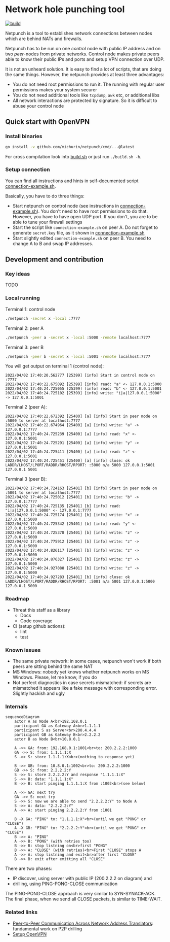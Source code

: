 # Network hole punching tool

[![build](https://github.com/michurin/netpunch/actions/workflows/ci.yaml/badge.svg)](https://github.com/michurin/netpunch/actions/workflows/ci.yaml)

Netpunch is a tool to establishes network connections between nodes which are behind NATs and firewalls.

Netpunch has to be run on one *control* node with public IP address and on two *peer*-nodes from private networks.
Control node makes private peers able to know their public IPs and ports and setup VPN connection over UDP.

It is not an unheard solution. It is easy to find a lot of scripts, that are doing the same things.
However, the netpunch provides at least three advantages:

- You do not need root permissions to run it. The running with regular user permissions makes your system securer
- You do not need additional tools like `tcpdump`, `awk` etc, or additional libs
- All network interactions are protected by signature. So it is difficult to abuse your control node

## Quick start with OpenVPN

### Install binaries

```sh
go install -v github.com/michurin/netpunch/cmd/...@latest
```

For cross compilation look into [build.sh](build.sh) or just run `./build.sh -h`.

### Setup connection

You can find all instructions and hints in self-documented script [connection-example.sh](connection-example.sh).

Basically, you have to do three things:

- Start netpunch on control node (see instructions in [connection-example.sh](connection-example.sh)). You don't need to have root permissions to do that. However, you have to have open UDP port. If you don't, you are to be able to tune your firewall settings
- Start the script like `connection-example.sh` on peer A. Do not forget to generate `secret.key` file, as it shown in [connection-example.sh](connection-example.sh)
- Start slightly edited `connection-example.sh` on peer B. You need to change A to B and swap IP addresses.

## Development and contribution

### Key ideas

TODO

### Local running

Terminal 1: control node

```sh
./netpunch -secret x -local :7777
```

Terminal 2: peer A

```sh
./netpunch -peer a -secret x -local :5000 -remote localhost:7777
```

Terminal 3: peer B

```sh
./netpunch -peer b -secret x -local :5001 -remote localhost:7777
```

You will get output on terminal 1 (control node):

```
2022/04/02 17:40:20.562777 [25399] [info] Start in control mode on :7777
2022/04/02 17:40:22.675092 [25399] [info] read: "a" <- 127.0.0.1:5000
2022/04/02 17:40:24.725055 [25399] [info] read: "b" <- 127.0.0.1:5001
2022/04/02 17:40:24.725102 [25399] [info] write: "i|a|127.0.0.1:5000" -> 127.0.0.1:5001
```

Terminal 2 (peer A):

```
2022/04/02 17:40:22.672392 [25400] [a] [info] Start in peer mode on :5000 to server at localhost:7777
2022/04/02 17:40:22.674964 [25400] [a] [info] write: "a" -> 127.0.0.1:7777
2022/04/02 17:40:24.725239 [25400] [a] [info] read: "x" <- 127.0.0.1:5001
2022/04/02 17:40:24.725291 [25400] [a] [info] write: "y" -> 127.0.0.1:5001
2022/04/02 17:40:24.725411 [25400] [a] [info] read: "z" <- 127.0.0.1:5001
2022/04/02 17:40:24.725451 [25400] [a] [info] close: ok
LADDR/LHOST/LPORT/RADDR/RHOST/RPORT: :5000 n/a 5000 127.0.0.1:5001 127.0.0.1 5001
```

Terminal 3 (peer B):

```
2022/04/02 17:40:24.724163 [25401] [b] [info] Start in peer mode on :5001 to server at localhost:7777
2022/04/02 17:40:24.725012 [25401] [b] [info] write: "b" -> 127.0.0.1:7777
2022/04/02 17:40:24.725135 [25401] [b] [info] read: "i|a|127.0.0.1:5000" <- 127.0.0.1:7777
2022/04/02 17:40:24.725174 [25401] [b] [info] write: "x" -> 127.0.0.1:5000
2022/04/02 17:40:24.725342 [25401] [b] [info] read: "y" <- 127.0.0.1:5000
2022/04/02 17:40:24.725378 [25401] [b] [info] write: "z" -> 127.0.0.1:5000
2022/04/02 17:40:24.775912 [25401] [b] [info] write: "z" -> 127.0.0.1:5000
2022/04/02 17:40:24.826117 [25401] [b] [info] write: "z" -> 127.0.0.1:5000
2022/04/02 17:40:24.876327 [25401] [b] [info] write: "z" -> 127.0.0.1:5000
2022/04/02 17:40:24.927088 [25401] [b] [info] write: "z" -> 127.0.0.1:5000
2022/04/02 17:40:24.927283 [25401] [b] [info] close: ok
LADDR/LHOST/LPORT/RADDR/RHOST/RPORT: :5001 n/a 5001 127.0.0.1:5000 127.0.0.1 5000
```

### Roadmap

- Threat this staff as a library
  - Docs
  - Code coverage
- CI (setup github actions):
  - lint
  - test

### Known issues

- The same private network: in some cases, netpunch won't work if both peers are sitting behind the same NAT
- MS Windows: nobody yet knows whether netpunch works on MS Windows. Please, let me know, if you do
- Not perfect diagnostics in case secrets mismatched: if secrets are mismatched it appears like a fake message with corresponding error. Slightly hackish and ugly

### Internals

```mermaid
sequenceDiagram
    actor A as Node A<br>192.168.0.1
    participant GA as Gateway A<br>1.1.1.1
    participant S as Server<br>200.4.4.4
    participant GB as Gateway B<br>2.2.2.2
    actor B as Node B<br>10.8.0.1

    A ->> GA: from: 192.168.0.1:1001<br>to: 200.2.2.2:1000
    GA ->> S: from: 1.1.1.1:X
    S ->> S: store 1.1.1.1:X<br>(nothing to response yet)

    B ->> GB: from: 10.8.0.1:1002<br>to: 200.2.2.2:1000
    GB ->> S: from: 2.2.2.2:Y
    S ->> S: store 2.2.2.2:Y and response "1.1.1.1:X"
    S ->> B: data: "1.1.1.1:X"
    B ->> B: start pinging 1.1.1.1:X from :1002<br>(see below)

    A ->> GA: next try
    GA ->> S: next try
    S ->> S: now we are able to send "2.2.2.2:Y" to Node A
    S ->> A: data: "2.2.2.2:Y"
    A ->> A: start pinging 2.2.2.2:Y from :1001

    B -X GA: "PING" to: "1.1.1.1:X"<br>(until we get "PONG" or "CLOSE")
    A -X GB: "PING" to: "2.2.2.2:Y"<br>(until we get "PONG" or "CLOSE")
    B ->> A: "PING"
    A ->> B: "PONG" (with retries too)
    B ->> B: stop listning on<br>first "PONG"
    B ->> A: "CLOSE" (with retries)<br>First "CLOSE" stops A
    A ->> A: stop listning and exit<br>after first "CLOSE"
    B ->> B: exit after emitting all "CLOSE"
```

There are two phases:

- IP discover, using server with public IP (200.2.2.2 on diagram) and
- drilling, using PING-PONG-CLOSE communication

The PING-PONG-CLOSE approach is very similar to SYN-SYNACK-ACK. The
final phase, when we send all CLOSE packets, is similar to TIME-WAIT.

### Related links

- [Peer-to-Peer Communication Across Network Address Translators](https://bford.info/pub/net/p2pnat/): fundamental work on P2P drilling
- [Setup OpenVPN](https://ubuntu.com/server/docs/service-openvpn)
